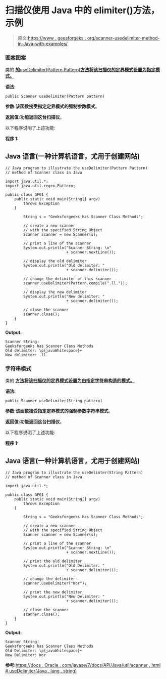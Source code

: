 # 扫描仪使用 Java 中的 elimiter()方法，示例

> 原文:[https://www . geesforgeks . org/scanner-usedelimiter-method-in-Java-with-examples/](https://www.geeksforgeeks.org/scanner-usedelimiter-method-in-java-with-examples/)

### 图案图案

类的 [**的**useDelimiter(Pattern Pattern)**方法将该扫描仪的定界模式设置为指定模式。**](https://www.geeksforgeeks.org/scanner-class-in-java/)

**语法:**

```
public Scanner useDelimiter(Pattern pattern)

```

**参数:**该函数接受指定定界模式的强制参数**模式**。

**返回值:**功能返回**这台扫描仪**。

以下程序说明了上述功能:

**程序 1:**

## Java 语言(一种计算机语言，尤用于创建网站)

```
// Java program to illustrate the useDelimiter(Pattern Pattern)
// method of Scanner class in Java

import java.util.*;
import java.util.regex.Pattern;

public class GFG1 {
    public static void main(String[] argv)
        throws Exception
    {

        String s = "Geeksforgeeks has Scanner Class Methods";

        // create a new scanner
        // with the specified String Object
        Scanner scanner = new Scanner(s);

        // print a line of the scanner
        System.out.println("Scanner String: \n"
                           + scanner.nextLine());

        // display the old delimiter
        System.out.println("Old delimiter: "
                           + scanner.delimiter());

        // change the delimiter of this scanner
        scanner.useDelimiter(Pattern.compile(".ll."));

        // display the new delimiter
        System.out.println("New delimiter: "
                           + scanner.delimiter());

        // close the scanner
        scanner.close();
    }
}
```

**Output:** 

```
Scanner String: 
Geeksforgeeks has Scanner Class Methods
Old delimiter: \p{javaWhitespace}+
New delimiter: .ll.

```

### 字符串模式

类的 [**方法将该扫描仪的定界模式设置为由指定字符串构造的模式。**](https://www.geeksforgeeks.org/scanner-class-in-java/)

**语法:**

```
public Scanner useDelimiter(String pattern)

```

**参数:**该函数接受指定定界模式的强制参数字符串**模式**。

**返回值:**功能返回**这台扫描仪**。

以下程序说明了上述功能:

**程序 1:**

## Java 语言(一种计算机语言，尤用于创建网站)

```
// Java program to illustrate the useDelimter(String Pattern)
// method of Scanner class in Java

import java.util.*;

public class GFG1 {
    public static void main(String[] argv)
        throws Exception
    {

        String s = "Geeksforgeeks has Scanner Class Methods";

        // create a new scanner
        // with the specified String Object
        Scanner scanner = new Scanner(s);

        // print a line of the scanner
        System.out.println("Scanner String: \n"
                           + scanner.nextLine());

        // print the old delimiter
        System.out.println("Old Delimiter: "
                           + scanner.delimiter());

        // change the delimiter
        scanner.useDelimiter("Wor");

        // print the new delimiter
        System.out.println("New Delimiter: "
                           + scanner.delimiter());

        // close the scanner
        scanner.close();
    }
}
```

**Output:** 

```
Scanner String: 
Geeksforgeeks has Scanner Class Methods
Old Delimiter: \p{javaWhitespace}+
New Delimiter: Wor

```

**参考:**[https://docs . Oracle . com/javase/7/docs/API/Java/util/scanner . html # useDelimiter(Java . lang . string)](https://docs.oracle.com/javase/7/docs/api/java/util/Scanner.html#useDelimiter(java.lang.String))